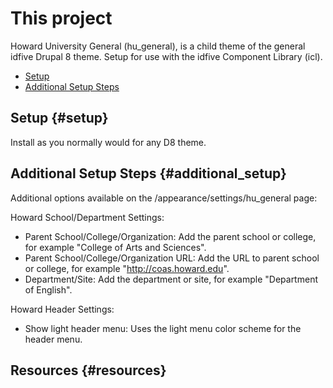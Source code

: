 # This project
Howard University General (hu_general), is a child theme of the general idfive Drupal 8 theme. Setup for use with the idfive Component Library (icl).

- [Setup](#setup)
- [Additional Setup Steps](#additional_setup)

## Setup {#setup}
Install as you normally would for any D8 theme.

## Additional Setup Steps {#additional_setup}
Additional options available on the /appearance/settings/hu_general page:

Howard School/Department Settings:
 - Parent School/College/Organization: Add the parent school or college, for example "College of Arts and Sciences".
 - Parent School/College/Organization URL: Add the URL to parent school or college, for example "http://coas.howard.edu".
 - Department/Site: Add the department or site, for example "Department of English".

Howard Header Settings:
 - Show light header menu: Uses the light menu color scheme for the header menu.

## Resources {#resources}
[Silc Framework]: https://silc.io/
[idfive Component Library Source Files]: https://bitbucket.org/idfivellc/idfive-component-library/src/master/
